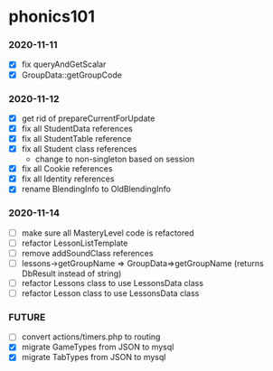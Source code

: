 # phonics101

### 2020-11-11
*[x] fix queryAndGetScalar
*[x] GroupData::getGroupCode 
### 2020-11-12
*[x] get rid of prepareCurrentForUpdate
*[x] fix all StudentData references
*[x] fix all StudentTable reference 
*[x] fix all Student class references
  * change to non-singleton based on session
*[x] fix all Cookie references
*[x] fix all Identity references
*[x] rename BlendingInfo to OldBlendingInfo
### 2020-11-14
*[ ] make sure all MasteryLevel code is refactored
*[ ] refactor LessonListTemplate
*[ ] remove addSoundClass references
*[ ] lessons->getGroupName => GroupData=>getGroupName (returns DbResult instead of string)
*[ ] refactor Lessons class to use LessonsData class
*[ ] refactor Lesson class to use LessonsData class

### FUTURE
*[ ] convert actions/timers.php to routing
*[x] migrate GameTypes from JSON to mysql
*[x] migrate TabTypes from JSON to mysql
